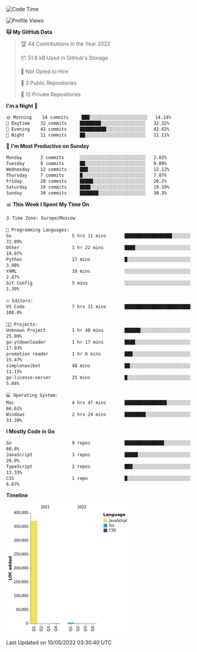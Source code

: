 <!--START_SECTION:waka-->
![Code Time](http://img.shields.io/badge/Code%20Time-300%20hrs%2020%20mins-blue)

![Profile Views](http://img.shields.io/badge/Profile%20Views-0-blue)

**🐱 My GitHub Data** 

> 🏆 44 Contributions in the Year 2022
 > 
> 📦 51.8 kB Used in GitHub's Storage 
 > 
> 🚫 Not Opted to Hire
 > 
> 📜 3 Public Repositories 
 > 
> 🔑 12 Private Repositories  
 > 
**I'm a Night 🦉** 

```text
🌞 Morning    14 commits     ███░░░░░░░░░░░░░░░░░░░░░░   14.14% 
🌆 Daytime    32 commits     ████████░░░░░░░░░░░░░░░░░   32.32% 
🌃 Evening    42 commits     ██████████░░░░░░░░░░░░░░░   42.42% 
🌙 Night      11 commits     ██░░░░░░░░░░░░░░░░░░░░░░░   11.11%

```
📅 **I'm Most Productive on Sunday** 

```text
Monday       2 commits      ░░░░░░░░░░░░░░░░░░░░░░░░░   2.02% 
Tuesday      9 commits      ██░░░░░░░░░░░░░░░░░░░░░░░   9.09% 
Wednesday    12 commits     ███░░░░░░░░░░░░░░░░░░░░░░   12.12% 
Thursday     7 commits      █░░░░░░░░░░░░░░░░░░░░░░░░   7.07% 
Friday       20 commits     █████░░░░░░░░░░░░░░░░░░░░   20.2% 
Saturday     19 commits     ████░░░░░░░░░░░░░░░░░░░░░   19.19% 
Sunday       30 commits     ███████░░░░░░░░░░░░░░░░░░   30.3%

```


📊 **This Week I Spent My Time On** 

```text
⌚︎ Time Zone: Europe/Moscow

💬 Programming Languages: 
Go                       5 hrs 11 mins       ██████████████████░░░░░░░   72.09% 
Other                    1 hr 22 mins        ████░░░░░░░░░░░░░░░░░░░░░   19.07% 
Python                   17 mins             █░░░░░░░░░░░░░░░░░░░░░░░░   3.98% 
YAML                     10 mins             ░░░░░░░░░░░░░░░░░░░░░░░░░   2.47% 
Git Config               5 mins              ░░░░░░░░░░░░░░░░░░░░░░░░░   1.39%

🔥 Editors: 
VS Code                  7 hrs 11 mins       █████████████████████████   100.0%

🐱‍💻 Projects: 
Unknown Project          1 hr 48 mins        ██████░░░░░░░░░░░░░░░░░░░   25.09% 
go-ytdownloader          1 hr 17 mins        ████░░░░░░░░░░░░░░░░░░░░░   17.93% 
promotion reader         1 hr 6 mins         ███░░░░░░░░░░░░░░░░░░░░░░   15.47% 
simplenavibot            48 mins             ██░░░░░░░░░░░░░░░░░░░░░░░   11.15% 
go-license-server        25 mins             █░░░░░░░░░░░░░░░░░░░░░░░░   5.84%

💻 Operating System: 
Mac                      4 hrs 47 mins       ████████████████░░░░░░░░░   66.61% 
Windows                  2 hrs 24 mins       ████████░░░░░░░░░░░░░░░░░   33.39%

```

**I Mostly Code in Go** 

```text
Go                       9 repos             ███████████████░░░░░░░░░░   60.0% 
JavaScript               3 repos             █████░░░░░░░░░░░░░░░░░░░░   20.0% 
TypeScript               2 repos             ███░░░░░░░░░░░░░░░░░░░░░░   13.33% 
CSS                      1 repo              █░░░░░░░░░░░░░░░░░░░░░░░░   6.67%

```


**Timeline**

![Chart not found](https://raw.githubusercontent.com/jeezft/jeezft/main/charts/bar_graph.png) 


 Last Updated on 10/05/2022 03:30:40 UTC
<!--END_SECTION:waka-->
